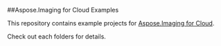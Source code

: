 ##Aspose.Imaging for Cloud Examples

This repository contains example projects for [Aspose.Imaging for Cloud](http://www.aspose.com/cloud/imaging-api.aspx).

Check out each folders for details.
